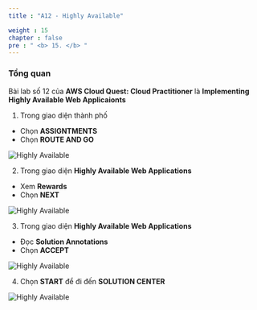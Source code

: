 ```yaml
---
title : "A12 - Highly Available"

weight : 15
chapter : false
pre : " <b> 15. </b> "
---
```

### Tổng quan

Bài lab số 12 của **AWS Cloud Quest: Cloud Practitioner** là **Implementing Highly Available Web Applicaionts**

1. Trong giao diện thành phố

- Chọn **ASSIGNTMENTS**
- Chọn **ROUTE AND GO**

![Highly Available](/images/15-highlyavailable/1-highlyavailable.png)

2. Trong giao diện **Highly Available Web Applications**

- Xem **Rewards**
- Chọn **NEXT**

![Highly Available](/images/15-highlyavailable/2-highlyavailable.png)

3. Trong giao diện **Highly Available Web Applications**

- Đọc **Solution Annotations**
- Chọn **ACCEPT**

![Highly Available](/images/15-highlyavailable/3-highlyavailable.png)

4. Chọn **START** để đi đến **SOLUTION CENTER**

![Highly Available](/images/15-highlyavailable/4-highlyavailable.png)


